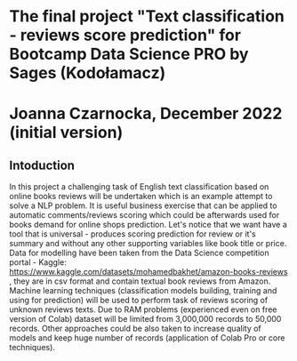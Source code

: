 # The final project "Text classification - reviews score prediction" for Bootcamp Data Science PRO by Sages (Kodołamacz)
# Joanna Czarnocka, December 2022 (initial version)
## Intoduction
In this project a challenging task of English text classification based on online books reviews will be undertaken which is an example attempt to solve a NLP problem. It is useful business exercise that can be applied to automatic comments/reviews scoring which could be afterwards used for books demand for online shops prediction. Let's notice that we want have a tool that is universal - produces scoring prediction for review or it's summary and without any other supporting variables like book title or price. Data for modelling have been taken from the Data Science competition portal - Kaggle: https://www.kaggle.com/datasets/mohamedbakhet/amazon-books-reviews , they are in csv format and contain textual book reviews from Amazon. Machine learning techniques (classification models building, training and using for prediction) will be used to perform task of reviews scoring of unknown reviews texts. Due to RAM problems (experienced even on free version of Colab) dataset will be limited from 3,000,000 records to 50,000 records. Other approaches could be also taken to increase quality of models and keep huge number of records (application of Colab Pro or core techniques).

